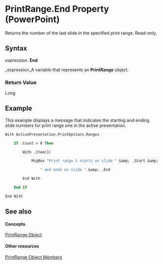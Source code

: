 
# PrintRange.End Property (PowerPoint)

Returns the number of the last slide in the specified print range. Read-only.


## Syntax

 _expression_. **End**

 _expression_A variable that represents an  **PrintRange** object.


### Return Value

Long


## Example

This example displays a message that indicates the starting and ending slide numbers for print range one in the active presentation.


```vb
With ActivePresentation.PrintOptions.Ranges

    If .Count > 0 Then

        With .Item(1)

            MsgBox "Print range 1 starts on slide " &amp; .Start &amp; _

                " and ends on slide " &amp; .End

        End With

    End If

End With
```


## See also


#### Concepts


 [PrintRange Object](62f098b3-5e67-8fa4-3af9-4507160fa1ad.md)
#### Other resources


 [PrintRange Object Members](f9c1a49e-572a-7e48-a6cc-2195391ed435.md)

